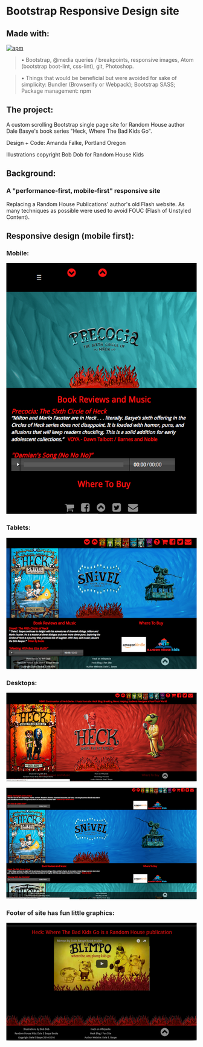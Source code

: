 
# Bootstrap Responsive Design site

## Made with:
[![apm](https://img.shields.io/apm/v/vim-mode.svg?style=flat)](https://github.com/atom/apm)
> • Bootstrap, @media queries / breakpoints, responsive images,
Atom (bootstrap boot-lint, css-lint), git, Photoshop.

> • Things that would be beneficial but were avoided for sake of simplicity:
Bundler (Browserify or Webpack); Bootstrap SASS; Package management: npm

## The project:
A custom scrolling Bootstrap single page site for Random House author Dale
Basye's book series "Heck, Where The Bad Kids Go".

Design + Code: Amanda Falke, Portland Oregon

Illustrations copyright Bob Dob for Random House Kids

## Background:
### A "performance-first, mobile-first" responsive site
Replacing a Random House Publications' author's old Flash website.
As many techniques as possible were used to avoid FOUC (Flash of Unstyled
Content).

## Responsive design (mobile first):

### Mobile:
![Responsive Bootstrap Mobile](/assets/demo-img/rapacia-mobile.png "Mobile")

### Tablets:
![Bootstrap classes for small desktops and tablets](/assets/demo-img/snivel-md.png "Sm desktops and tablets")

### Desktops:

![Bootstrap classes for larger desktops](/assets/demo-img/heck-lg.png "Larger desktops")

![Bootstrap classes for larger desktops](/assets/demo-img/snivel-desktop-large.png "Larger desktops")

### Footer of site has fun little graphics:
![Bootstrap fun footer](/assets/demo-img/footer-flame.png "Footer Flame")
